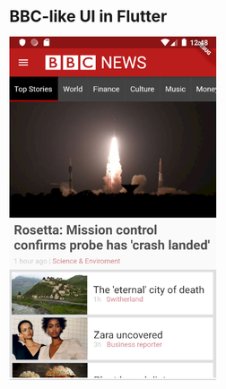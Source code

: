 # BBC-like UI in Flutter
![alt text](https://github.com/rizgan/BBC-like-UI-in-Flutter/blob/master/bbc-screen.png)
